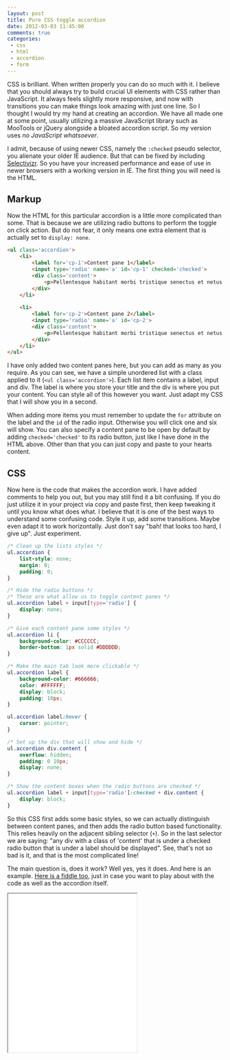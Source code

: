 ```yaml
---
layout: post
title: Pure CSS toggle accordion
date: 2012-03-03 11:45:00
comments: true
categories:
 - css
 - html
 - accordion
 - form
---
```


CSS is brilliant. When written properly you can do so much with it. I believe that you should always try to build crucial UI elements with CSS rather than JavaScript. It always feels slightly more responsive, and now with transitions you can make things look amazing with just one line. So I thought I would try my hand at creating an accordion. We have all made one at some point, usually utilizing a massive JavaScript library such as MooTools or jQuery alongside a bloated accordion script. So my version uses *no JavaScript whatsoever*.

I admit, because of using newer CSS, namely the `:checked` pseudo selector, you alienate your older IE audience. But that can be fixed by including [Selectivizr](http://selectivizr.com/). So you have your increased performance and ease of use in newer browsers with a working version in IE. The first thing you will need is the HTML.

<!-- more -->

## Markup

Now the HTML for this particular accordion is a little more complicated than some. That is because we are utilizing radio buttons to perform the toggle on click action. But do not fear, it only means one extra element that is actually set to `display: none`.

```html
<ul class='accordion'>
	<li>
		<label for='cp-1'>Content pane 1</label>
		<input type='radio' name='a' id='cp-1' checked='checked'>
		<div class='content'>
			<p>Pellentesque habitant morbi tristique senectus et netus et malesuada fames ac turpis egestas. Vestibulum tortor quam, feugiat vitae, ultricies eget, tempor sit amet, ante. Donec eu libero sit amet quam egestas semper. Aenean ultricies mi vitae est. Mauris placerat eleifend leo.</p>
		</div>
	</li>
	
	<li>
		<label for='cp-2'>Content pane 2</label>
		<input type='radio' name='a' id='cp-2'>
		<div class='content'>
			<p>Pellentesque habitant morbi tristique senectus et netus et malesuada fames ac turpis egestas. Vestibulum tortor quam, feugiat vitae, ultricies eget, tempor sit amet, ante. Donec eu libero sit amet quam egestas semper. Aenean ultricies mi vitae est. Mauris placerat eleifend leo.</p>
		</div>
	</li>
</ul>
```

I have only added two content panes here, but you can add as many as you require. As you can see, we have a simple unordered list with a class applied to it (`<ul class='accordion'>`). Each list item contains a label, input and div. The label is where you store your title and the div is where you put your content. You can style all of this however you want. Just adapt my CSS that I will show you in a second.

When adding more items you must remember to update the `for` attribute on the label and the `id` of the radio input. Otherwise you will click one and six will show. You can also specify a content pane to be open by default by adding `checked='checked'` to its radio button, just like I have done in the HTML above. Other than that you can just copy and paste to your hearts content.

## CSS

Now here is the code that makes the accordion work. I have added comments to help you out, but you may still find it a bit confusing. If you do just utilize it in your project via copy and paste first, then keep tweaking it until you know what does what. I believe that it is one of the best ways to understand some confusing code. Style it up, add some transitions. Maybe even adapt it to work horizontally. Just don't say "bah! that looks too hard, I give up". Just experiment.

```css
/* Clean up the lists styles */
ul.accordion {
	list-style: none;
	margin: 0;
	padding: 0;
}

/* Hide the radio buttons */
/* These are what allow us to toggle content panes */
ul.accordion label + input[type='radio'] {
	display: none;
}

/* Give each content pane some styles */
ul.accordion li {
	background-color: #CCCCCC;
	border-bottom: 1px solid #DDDDDD;
}

/* Make the main tab look more clickable */
ul.accordion label {
	background-color: #666666;
	color: #FFFFFF;
	display: block;
	padding: 10px;
}

ul.accordion label:hover {
	cursor: pointer;
}

/* Set up the div that will show and hide */
ul.accordion div.content {
	overflow: hidden;
	padding: 0 10px;
	display: none;
}

/* Show the content boxes when the radio buttons are checked */
ul.accordion label + input[type='radio']:checked + div.content {
	display: block;
}
```

So this CSS first adds some basic styles, so we can actually distinguish between content panes, and then adds the radio button based functionality. This relies heavily on the adjacent sibling selector (`+`). So in the last selector we are saying: "any div with a class of 'content' that is under a checked radio button that is under a label should be displayed". See, that's not so bad is it, and that is the most complicated line!

The main question is, does it work? Well yes, yes it does. And here is an example. [Here is a fiddle too](http://jsfiddle.net/Wolfy87/Z4Mr3/), just in case you want to play about with the code as well as the accordion itself.

<iframe height='370' class='example' src='/examples/css-accordion/complete.html'>.</iframe>